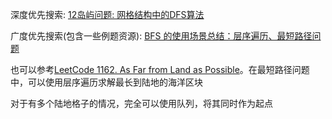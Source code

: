深度优先搜索: [12岛屿问题: 网格结构中的DFS算法](https://mp.weixin.qq.com/s?__biz=MzA5ODk3ODA4OQ==&mid=2648167208&idx=1&sn=d8118c7c0e0f57ea2bdd8aa4d6ac7ab7&chksm=88aa236ebfddaa78a6183cf6dcf88f82c5ff5efb7f5c55d6844d9104b307862869eb9032bd1f&token=1064083695&lang=zh_CN#rd)

广度优先搜索(包含一些例题资源): [BFS 的使用场景总结：层序遍历、最短路径问题](https://leetcode.cn/problems/binary-tree-level-order-traversal/solution/bfs-de-shi-yong-chang-jing-zong-jie-ceng-xu-bian-l/)

也可以参考[LeetCode 1162. As Far from Land as Possible](https://leetcode-cn.com/problems/as-far-from-land-as-possible/|1162)。在最短路径问题中，可以使用层序遍历求解最长到陆地的海洋区块

对于有多个陆地格子的情况，完全可以使用队列，将其同时作为起点
